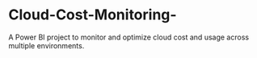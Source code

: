 # Cloud-Cost-Monitoring-
A Power BI project to monitor and optimize cloud cost and usage across multiple environments.
